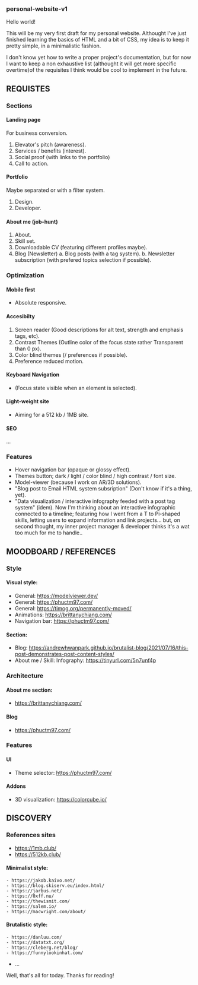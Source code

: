 ### personal-website-v1

Hello world! 

This will be my very first draft for my personal website. 
Althought I've just finished learning the basics of HTML and a bit of CSS, my idea is to keep it pretty simple, in a minimalistic fashion.

I don't know yet how to write a proper project's documentation, but for now I want to keep a non exhaustive list (althought it will get more specific overtime)of the requisites I think would be cool to implement in the future.  



## REQUISTES


### Sections

#### Landing page

For business conversion.

1. Elevator's pitch (awareness).
2. Services / benefits (interest).
3. Social proof (with links to the portfolio)
4. Call to action.

#### Portfolio

Maybe separated or with a filter system.

1. Design.
2. Developer.

#### About me (job-hunt)

1. About.
2. Skill set.
3. Downloadable CV (featuring different profiles maybe).
4. Blog (Newsletter)
    a. Blog posts (with a tag system).
    b. Newsletter subscription (with prefered topics selection if possible).


### Optimization

#### Mobile first

- Absolute responsive.

#### Accesibilty

1. Screen reader (Good descriptions for alt text, strength and emphasis tags, etc).
2. Contrast Themes (Outline color of the focus state rather Transparent than 0 px).
3. Color blind themes (/ preferences if possible).
4. Preference reduced motion.

#### Keyboard Navigation 

- (Focus state visible when an element is selected).

#### Light-weight site

- Aiming for a 512 kb / 1MB site. 

#### SEO

...


### Features

- Hover navigation bar (opaque or glossy effect).
- Themes button; dark / light / color blind / high contrast / font size.
- Model-viewer (because I work on AR/3D solutions).
- "Blog post to Email HTML system subsription" (Don't know if it's a thing, yet).
- "Data visualization / interactive infography feeded with a post tag system" (idem). Now I'm thinking about an interactive infographic connected to a timeline; featuring how I went from a T to Pi-shaped skills, letting users to expand information and link projects... but, on second thought, my inner project manager & developer thinks it's a wat too much for me to handle.. 




## MOODBOARD / REFERENCES


### Style


#### Visual style: 

- General: https://modelviewer.dev/
- General: https://phuctm97.com/
- General: https://timog.org/permanently-moved/
- Animations: https://brittanychiang.com/
- Navigation bar: https://phuctm97.com/


#### Section:

-  Blog: https://andrewhwanpark.github.io/brutalist-blog/2021/07/16/this-post-demonstrates-post-content-styles/
- About me / Skill: Infography: https://tinyurl.com/5n7unf4p



### Architecture


#### About me section:

- https://brittanychiang.com/


#### Blog 

- https://phuctm97.com/



### Features


#### UI

- Theme selector: https://phuctm97.com/


#### Addons

- 3D visualization: https://colorcube.io/




## DISCOVERY 


### References sites

- https://1mb.club/
- https://512kb.club/


#### Minimalist style: 

    - https://jakob.kaivo.net/ 
    - https://blog.skiserv.eu/index.html/
    - https://jarbus.net/
    - https://0xff.nu/
    - https://thewismit.com/
    - https://salem.io/
    - https://macwright.com/about/

#### Brutalistic style: 

    - https://danluu.com/
    - https://datatxt.org/
    - https://cleberg.net/blog/
    - https://funnylookinhat.com/  
- ...



Well, that's all for today. Thanks for reading!
